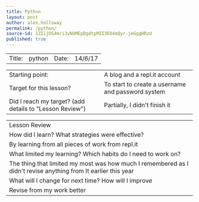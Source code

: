 ```yaml
---
title: Python
layout: post
author: alex.holloway
permalink: /python/
source-id: 1ZIijOS4mri3vNUMEpDgdtpMII3EO4mQyr-jeGggHRzU
published: true
---
```

<table>
  <tr>
    <td>Title:  </td>
    <td>python</td>
    <td> Date:  </td>
    <td>14/6/17</td>
  </tr>
</table>


<table>
  <tr>
    <td>Starting point:</td>
    <td>A blog and a repl.it account</td>
  </tr>
  <tr>
    <td>Target for this lesson?</td>
    <td>To start to create a username and password system
       </td>
  </tr>
  <tr>
    <td>Did I reach my target? 
(add details to "Lesson Review")</td>
    <td>Partially, I didn't finish it </td>
  </tr>
</table>


<table>
  <tr>
    <td>Lesson Review</td>
  </tr>
  <tr>
    <td>How did I learn? What strategies were effective? </td>
  </tr>
  <tr>
    <td>By learning from all pieces of work from repl.it</td>
  </tr>
  <tr>
    <td>What limited my learning? Which habits do I need to work on? </td>
  </tr>
  <tr>
    <td>The thing that limited my most was how much I remembered as I didn't revise anything from It earlier this year</td>
  </tr>
  <tr>
    <td>What will I change for next time? How will I improve </td>
  </tr>
  <tr>
    <td>Revise from my work better</td>
  </tr>
</table>


